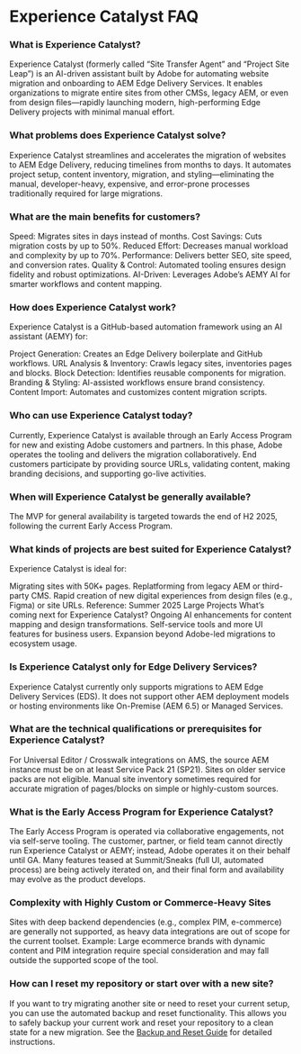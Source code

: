 # Experience Catalyst FAQ

### What is Experience Catalyst?
Experience Catalyst (formerly called “Site Transfer Agent” and “Project Site Leap”) is an AI-driven assistant built by Adobe for automating website migration and onboarding to AEM Edge Delivery Services. It enables organizations to migrate entire sites from other CMSs, legacy AEM, or even from design files—rapidly launching modern, high-performing Edge Delivery projects with minimal manual effort.

### What problems does Experience Catalyst solve?
Experience Catalyst streamlines and accelerates the migration of websites to AEM Edge Delivery, reducing timelines from months to days. It automates project setup, content inventory, migration, and styling—eliminating the manual, developer-heavy, expensive, and error-prone processes traditionally required for large migrations.

### What are the main benefits for customers?

Speed: Migrates sites in days instead of months.
Cost Savings: Cuts migration costs by up to 50%.
Reduced Effort: Decreases manual workload and complexity by up to 70%.
Performance: Delivers better SEO, site speed, and conversion rates.
Quality & Control: Automated tooling ensures design fidelity and robust optimizations.
AI-Driven: Leverages Adobe’s AEMY AI for smarter workflows and content mapping.

### How does Experience Catalyst work?
Experience Catalyst is a GitHub-based automation framework using an AI assistant (AEMY) for:

Project Generation: Creates an Edge Delivery boilerplate and GitHub workflows.
URL Analysis & Inventory: Crawls legacy sites, inventories pages and blocks.
Block Detection: Identifies reusable components for migration.
Branding & Styling: AI-assisted workflows ensure brand consistency.
Content Import: Automates and customizes content migration scripts.

### Who can use Experience Catalyst today?
Currently, Experience Catalyst is available through an Early Access Program for new and existing Adobe customers and partners. In this phase, Adobe operates the tooling and delivers the migration collaboratively. End customers participate by providing source URLs, validating content, making branding decisions, and supporting go-live activities.

### When will Experience Catalyst be generally available?
The MVP for general availability is targeted towards the end of H2 2025, following the current Early Access Program.

### What kinds of projects are best suited for Experience Catalyst?
Experience Catalyst is ideal for:

Migrating sites with 50K+ pages.
Replatforming from legacy AEM or third-party CMS.
Rapid creation of new digital experiences from design files (e.g., Figma) or site URLs.
Reference: Summer 2025 Large Projects
What’s coming next for Experience Catalyst?
Ongoing AI enhancements for content mapping and design transformations.
Self-service tools and more UI features for business users.
Expansion beyond Adobe-led migrations to ecosystem usage.

### Is Experience Catalyst only for Edge Delivery Services?
Experience Catalyst currently only supports migrations to AEM Edge Delivery Services (EDS). It does not support other AEM deployment models or hosting environments like On-Premise (AEM 6.5) or Managed Services.

### What are the technical qualifications or prerequisites for Experience Catalyst?
For Universal Editor / Crosswalk integrations on AMS, the source AEM instance must be on at least Service Pack 21 (SP21). Sites on older service packs are not eligible.
Manual site inventory sometimes required for accurate migration of pages/blocks on simple or highly-custom sources.

### What is the Early Access Program for Experience Catalyst?
The Early Access Program is operated via collaborative engagements, not via self-serve tooling.
The customer, partner, or field team cannot directly run Experience Catalyst or AEMY; instead, Adobe operates it on their behalf until GA.
Many features teased at Summit/Sneaks (full UI, automated process) are being actively iterated on, and their final form and availability may evolve as the product develops.

### Complexity with Highly Custom or Commerce-Heavy Sites
Sites with deep backend dependencies (e.g., complex PIM, e-commerce) are generally not supported, as heavy data integrations are out of scope for the current toolset.
Example: Large ecommerce brands with dynamic content and PIM integration require special consideration and may fall outside the supported scope of the tool.

### How can I reset my repository or start over with a new site?
If you want to try migrating another site or need to reset your current setup, you can use the automated backup and reset functionality. This allows you to safely backup your current work and reset your repository to a clean state for a new migration. See the [Backup and Reset Guide](backup-and-reset.md) for detailed instructions.


